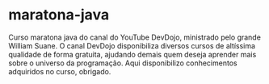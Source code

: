 # maratona-java
Curso maratona java do canal do YouTube DevDojo, ministrado pelo grande William Suane. O canal DevDojo disponibiliza diversos cursos de altíssima qualidade de forma 
gratuita, ajudando demais quem deseja aprender mais sobre o universo da programação.
Aqui disponibilizo conhecimentos adquiridos no curso, obrigado.
